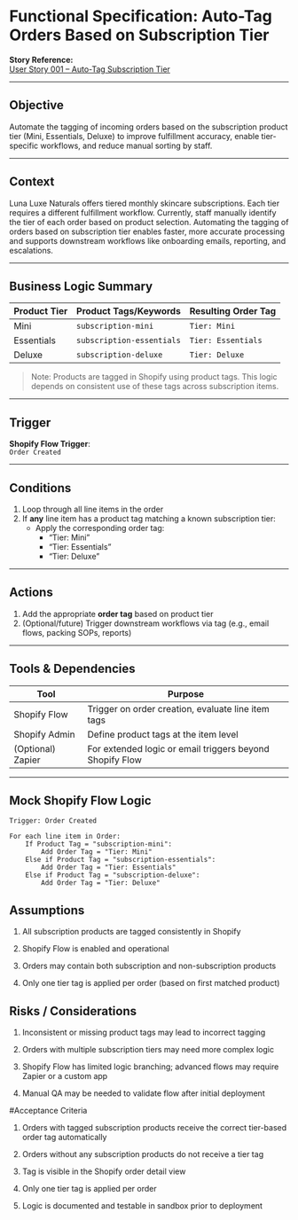 # Functional Specification: Auto-Tag Orders Based on Subscription Tier

**Story Reference:**  
[User Story 001 – Auto-Tag Subscription Tier](../epics-and-user-stories/User-Story-001-Auto-Tag-Subscription-Tier.md)

---

## Objective

Automate the tagging of incoming orders based on the subscription product tier (Mini, Essentials, Deluxe) to improve fulfillment accuracy, enable tier-specific workflows, and reduce manual sorting by staff.

---

## Context

Luna Luxe Naturals offers tiered monthly skincare subscriptions. Each tier requires a different fulfillment workflow. Currently, staff manually identify the tier of each order based on product selection. Automating the tagging of orders based on subscription tier enables faster, more accurate processing and supports downstream workflows like onboarding emails, reporting, and escalations.

---

## Business Logic Summary

| Product Tier | Product Tags/Keywords      | Resulting Order Tag |
|--------------|----------------------------|----------------------|
| Mini         | `subscription-mini`        | `Tier: Mini`         |
| Essentials   | `subscription-essentials`  | `Tier: Essentials`   |
| Deluxe       | `subscription-deluxe`      | `Tier: Deluxe`       |

> Note: Products are tagged in Shopify using product tags. This logic depends on consistent use of these tags across subscription items.

---

## Trigger

**Shopify Flow Trigger**:  
`Order Created`

---

## Conditions

1. Loop through all line items in the order
2. If **any** line item has a product tag matching a known subscription tier:
   - Apply the corresponding order tag:
     - “Tier: Mini”
     - “Tier: Essentials”
     - “Tier: Deluxe”

---

## Actions

1. Add the appropriate **order tag** based on product tier
2. (Optional/future) Trigger downstream workflows via tag (e.g., email flows, packing SOPs, reports)

---

## Tools & Dependencies

| Tool              | Purpose                                                 |
|-------------------|----------------------------------------------------------|
| Shopify Flow      | Trigger on order creation, evaluate line item tags       |
| Shopify Admin     | Define product tags at the item level                    |
| (Optional) Zapier | For extended logic or email triggers beyond Shopify Flow |

---

## Mock Shopify Flow Logic

```plaintext
Trigger: Order Created

For each line item in Order:
    If Product Tag = "subscription-mini":
        Add Order Tag = "Tier: Mini"
    Else if Product Tag = "subscription-essentials":
        Add Order Tag = "Tier: Essentials"
    Else if Product Tag = "subscription-deluxe":
        Add Order Tag = "Tier: Deluxe"
```
## Assumptions

1. All subscription products are tagged consistently in Shopify

2. Shopify Flow is enabled and operational

3. Orders may contain both subscription and non-subscription products

4. Only one tier tag is applied per order (based on first matched product)

## Risks / Considerations

1. Inconsistent or missing product tags may lead to incorrect tagging

2. Orders with multiple subscription tiers may need more complex logic

3. Shopify Flow has limited logic branching; advanced flows may require Zapier or a custom app

4. Manual QA may be needed to validate flow after initial deployment

#Acceptance Criteria

1. Orders with tagged subscription products receive the correct tier-based order tag automatically

2. Orders without any subscription products do not receive a tier tag

3. Tag is visible in the Shopify order detail view

4. Only one tier tag is applied per order

5. Logic is documented and testable in sandbox prior to deployment
